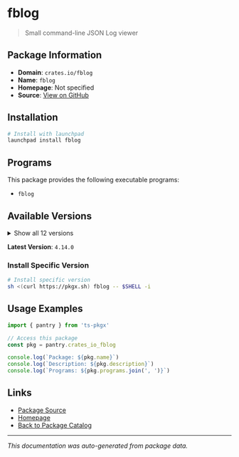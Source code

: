 # fblog

> Small command-line JSON Log viewer

## Package Information

- **Domain**: `crates.io/fblog`
- **Name**: `fblog`
- **Homepage**: Not specified
- **Source**: [View on GitHub](https://github.com/pkgxdev/pantry/tree/main/projects/crates.io/fblog/package.yml)

## Installation

```bash
# Install with launchpad
launchpad install fblog
```

## Programs

This package provides the following executable programs:

- `fblog`

## Available Versions

<details>
<summary>Show all 12 versions</summary>

- `4.14.0`, `4.13.1`, `4.13.0`, `4.12.0`, `4.11.0`
- `4.10.0`, `4.9.0`, `4.8.0`, `4.7.0`, `4.6.0`
- `4.5.0`, `4.4.0`

</details>

**Latest Version**: `4.14.0`

### Install Specific Version

```bash
# Install specific version
sh <(curl https://pkgx.sh) fblog -- $SHELL -i
```

## Usage Examples

```typescript
import { pantry } from 'ts-pkgx'

// Access this package
const pkg = pantry.crates_io_fblog

console.log(`Package: ${pkg.name}`)
console.log(`Description: ${pkg.description}`)
console.log(`Programs: ${pkg.programs.join(', ')}`)
```

## Links

- [Package Source](https://github.com/pkgxdev/pantry/tree/main/projects/crates.io/fblog/package.yml)
- [Homepage](#)
- [Back to Package Catalog](../package-catalog.md)

---

*This documentation was auto-generated from package data.*
